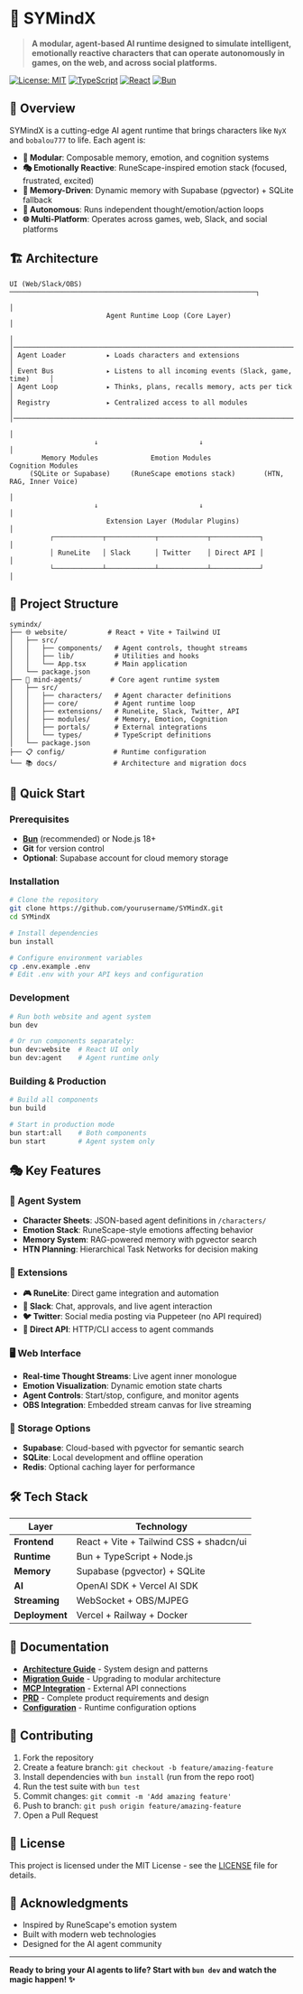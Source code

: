 # 🧠 SYMindX

> **A modular, agent-based AI runtime designed to simulate intelligent, emotionally reactive characters that can operate autonomously in games, on the web, and across social platforms.**

[![License: MIT](https://img.shields.io/badge/License-MIT-yellow.svg)](https://opensource.org/licenses/MIT)
[![TypeScript](https://img.shields.io/badge/TypeScript-007ACC?logo=typescript&logoColor=white)](https://www.typescriptlang.org/)
[![React](https://img.shields.io/badge/React-20232A?logo=react&logoColor=61DAFB)](https://reactjs.org/)
[![Bun](https://img.shields.io/badge/Bun-000000?logo=bun&logoColor=white)](https://bun.sh/)

## 🎯 Overview

SYMindX is a cutting-edge AI agent runtime that brings characters like `NyX` and `bobalou777` to life. Each agent is:

- **🧩 Modular**: Composable memory, emotion, and cognition systems
- **🎭 Emotionally Reactive**: RuneScape-inspired emotion stack (focused, frustrated, excited)
- **🧠 Memory-Driven**: Dynamic memory with Supabase (pgvector) + SQLite fallback
- **🔄 Autonomous**: Runs independent thought/emotion/action loops
- **🌐 Multi-Platform**: Operates across games, web, Slack, and social platforms

## 🏗️ Architecture

```
UI (Web/Slack/OBS) ─────────────────────────────────────────────────────────────┐
                                                                                 │
                        Agent Runtime Loop (Core Layer)                          │
                                                                                 │
│───────────────────────────────────────────────────────────────────────────────│
│ Agent Loader          ▸ Loads characters and extensions                        │
│ Event Bus             ▸ Listens to all incoming events (Slack, game, time)     │
│ Agent Loop            ▸ Thinks, plans, recalls memory, acts per tick           │
│ Registry              ▸ Centralized access to all modules                      │
│───────────────────────────────────────────────────────────────────────────────│
                                                                                 │
                     ↓                         ↓                                 │
        Memory Modules             Emotion Modules               Cognition Modules
     (SQLite or Supabase)     (RuneScape emotions stack)       (HTN, RAG, Inner Voice)
                                                                                 │
                     ↓                         ↓                                 │
                        Extension Layer (Modular Plugins)                        │
          ┌────────────┬────────────┬────────────┬────────────┐                 │
          │ RuneLite   │ Slack      │ Twitter    │ Direct API │                 │
          └────────────┴────────────┴────────────┴────────────┘                 │
```

## 📁 Project Structure

```
symindx/
├── 🌐 website/          # React + Vite + Tailwind UI
│   ├── src/
│   │   ├── components/   # Agent controls, thought streams
│   │   ├── lib/          # Utilities and hooks
│   │   └── App.tsx       # Main application
│   └── package.json
├── 🤖 mind-agents/       # Core agent runtime system
│   ├── src/
│   │   ├── characters/   # Agent character definitions
│   │   ├── core/         # Agent runtime loop
│   │   ├── extensions/   # RuneLite, Slack, Twitter, API
│   │   ├── modules/      # Memory, Emotion, Cognition
│   │   ├── portals/      # External integrations
│   │   └── types/        # TypeScript definitions
│   └── package.json
├── 📋 config/            # Runtime configuration
└── 📚 docs/              # Architecture and migration docs
```

## 🚀 Quick Start

### Prerequisites

- **[Bun](https://bun.sh/)** (recommended) or Node.js 18+
- **Git** for version control
- **Optional**: Supabase account for cloud memory storage

### Installation

```bash
# Clone the repository
git clone https://github.com/yourusername/SYMindX.git
cd SYMindX

# Install dependencies
bun install

# Configure environment variables
cp .env.example .env
# Edit .env with your API keys and configuration
```

### Development

```bash
# Run both website and agent system
bun dev

# Or run components separately:
bun dev:website  # React UI only
bun dev:agent    # Agent runtime only
```

### Building & Production

```bash
# Build all components
bun build

# Start in production mode
bun start:all    # Both components
bun start        # Agent system only
```

## 🎭 Key Features

### 🤖 Agent System
- **Character Sheets**: JSON-based agent definitions in `/characters/`
- **Emotion Stack**: RuneScape-style emotions affecting behavior
- **Memory System**: RAG-powered memory with pgvector search
- **HTN Planning**: Hierarchical Task Networks for decision making

### 🔌 Extensions
- **🎮 RuneLite**: Direct game integration and automation
- **💬 Slack**: Chat, approvals, and live agent interaction
- **🐦 Twitter**: Social media posting via Puppeteer (no API required)
- **🔗 Direct API**: HTTP/CLI access to agent commands

### 🖥️ Web Interface
- **Real-time Thought Streams**: Live agent inner monologue
- **Emotion Visualization**: Dynamic emotion state charts
- **Agent Controls**: Start/stop, configure, and monitor agents
- **OBS Integration**: Embedded stream canvas for live streaming

### 💾 Storage Options
- **Supabase**: Cloud-based with pgvector for semantic search
- **SQLite**: Local development and offline operation
- **Redis**: Optional caching layer for performance

## 🛠️ Tech Stack

| Layer | Technology |
|-------|------------|
| **Frontend** | React + Vite + Tailwind CSS + shadcn/ui |
| **Runtime** | Bun + TypeScript + Node.js |
| **Memory** | Supabase (pgvector) + SQLite |
| **AI** | OpenAI SDK + Vercel AI SDK |
| **Streaming** | WebSocket + OBS/MJPEG |
| **Deployment** | Vercel + Railway + Docker |

## 📖 Documentation

- **[Architecture Guide](./docs/ARCHITECTURE.md)** - System design and patterns
- **[Migration Guide](./docs/MIGRATION.md)** - Upgrading to modular architecture
- **[MCP Integration](./docs/MCP_AND_API_INTEGRATION.md)** - External API connections
- **[PRD](./PRD.md)** - Complete product requirements and design
- **[Configuration](./config/README.md)** - Runtime configuration options

## 🤝 Contributing

1. Fork the repository
2. Create a feature branch: `git checkout -b feature/amazing-feature`
3. Install dependencies with `bun install` (run from the repo root)
4. Run the test suite with `bun test`
5. Commit changes: `git commit -m 'Add amazing feature'`
6. Push to branch: `git push origin feature/amazing-feature`
7. Open a Pull Request

## 📄 License

This project is licensed under the MIT License - see the [LICENSE](LICENSE) file for details.

## 🙏 Acknowledgments

- Inspired by RuneScape's emotion system
- Built with modern web technologies
- Designed for the AI agent community

---

**Ready to bring your AI agents to life? Start with `bun dev` and watch the magic happen! ✨**